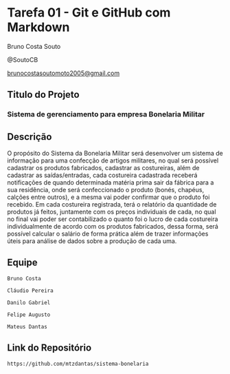 # **Tarefa 01 - Git e GitHub com Markdown**

Bruno Costa Souto

@SoutoCB

brunocostasoutomoto2005@gmail.com

## **Titulo do Projeto**
### Sistema de gerenciamento para empresa Bonelaria Militar

## **Descrição**
O propósito do Sistema da Bonelaria Militar será desenvolver um sistema de informação para uma confecção de artigos militares, no qual será possível cadastrar os produtos fabricados, cadastrar as costureiras, além de cadastrar as saídas/entradas, cada costureira cadastrada receberá notificações de quando determinada matéria prima sair da fábrica para a sua residência, onde será confeccionado o produto (bonés, chapéus, calções entre outros), e a mesma vai poder confirmar que o produto foi recebido. Em cada costureira registrada, terá o relatório da quantidade de produtos já feitos, juntamente com os preços individuais de cada, no qual no final vai poder ser contabilizado o quanto foi o lucro de cada costureira individualmente de acordo com os produtos fabricados, dessa forma, será possível calcular o salário de forma prática além de trazer informações úteis para análise de dados sobre a produção de cada uma.

## **Equipe**
    Bruno Costa

    Cláudio Pereira

    Danilo Gabriel

    Felipe Augusto

    Mateus Dantas

## **Link do Repositório**

    https://github.com/mtzdantas/sistema-bonelaria

